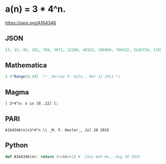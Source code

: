 # a\(n\) \= 3 \* 4^n\.
https://oeis.org/A164346
## JSON
```JSON
[3, 12, 48, 192, 768, 3072, 12288, 49152, 196608, 786432, 3145728, 12582912, 50331648, 201326592, 805306368, 3221225472, 12884901888, 51539607552, 206158430208, 824633720832, 3298534883328, 13194139533312, 52776558133248, 211106232532992, 844424930131968]
```
## Mathematica
```Mathematica
3 4^Range[0,30]  (* _Harvey P. Dale_, Mar 11 2011 *)
```
## Magma
```Magma
[ 3*4^n: n in [0..22] ];
```
## PARI
```PARI
A164346(n)=3*4^n \\ _M. F. Hasler_, Jul 28 2015
```
## Python
```Python
def A164346(n): return 3<<(n<<1) # _Chai Wah Wu_, Aug 30 2024
```
